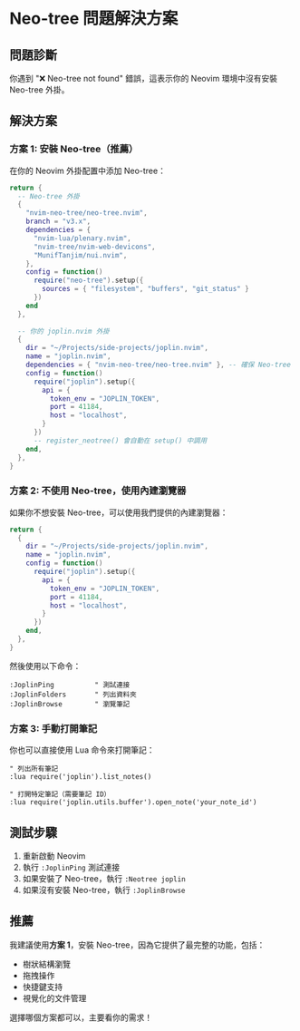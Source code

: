 # Neo-tree 問題解決方案

## 問題診斷

你遇到 "❌ Neo-tree not found" 錯誤，這表示你的 Neovim 環境中沒有安裝 Neo-tree 外掛。

## 解決方案

### 方案 1: 安裝 Neo-tree（推薦）

在你的 Neovim 外掛配置中添加 Neo-tree：

```lua
return {
  -- Neo-tree 外掛
  {
    "nvim-neo-tree/neo-tree.nvim",
    branch = "v3.x",
    dependencies = {
      "nvim-lua/plenary.nvim",
      "nvim-tree/nvim-web-devicons",
      "MunifTanjim/nui.nvim",
    },
    config = function()
      require("neo-tree").setup({
        sources = { "filesystem", "buffers", "git_status" }
      })
    end
  },
  
  -- 你的 joplin.nvim 外掛
  {
    dir = "~/Projects/side-projects/joplin.nvim",
    name = "joplin.nvim",
    dependencies = { "nvim-neo-tree/neo-tree.nvim" }, -- 確保 Neo-tree 先載入
    config = function()
      require("joplin").setup({
        api = {
          token_env = "JOPLIN_TOKEN",
          port = 41184,
          host = "localhost",
        }
      })
      -- register_neotree() 會自動在 setup() 中調用
    end,
  },
}
```

### 方案 2: 不使用 Neo-tree，使用內建瀏覽器

如果你不想安裝 Neo-tree，可以使用我們提供的內建瀏覽器：

```lua
return {
  {
    dir = "~/Projects/side-projects/joplin.nvim",
    name = "joplin.nvim",
    config = function()
      require("joplin").setup({
        api = {
          token_env = "JOPLIN_TOKEN",
          port = 41184,
          host = "localhost",
        }
      })
    end,
  },
}
```

然後使用以下命令：

```vim
:JoplinPing          " 測試連接
:JoplinFolders       " 列出資料夾
:JoplinBrowse        " 瀏覽筆記
```

### 方案 3: 手動打開筆記

你也可以直接使用 Lua 命令來打開筆記：

```vim
" 列出所有筆記
:lua require('joplin').list_notes()

" 打開特定筆記（需要筆記 ID）
:lua require('joplin.utils.buffer').open_note('your_note_id')
```

## 測試步驟

1. 重新啟動 Neovim
2. 執行 `:JoplinPing` 測試連接
3. 如果安裝了 Neo-tree，執行 `:Neotree joplin`
4. 如果沒有安裝 Neo-tree，執行 `:JoplinBrowse`

## 推薦

我建議使用**方案 1**，安裝 Neo-tree，因為它提供了最完整的功能，包括：
- 樹狀結構瀏覽
- 拖拽操作
- 快捷鍵支持
- 視覺化的文件管理

選擇哪個方案都可以，主要看你的需求！
